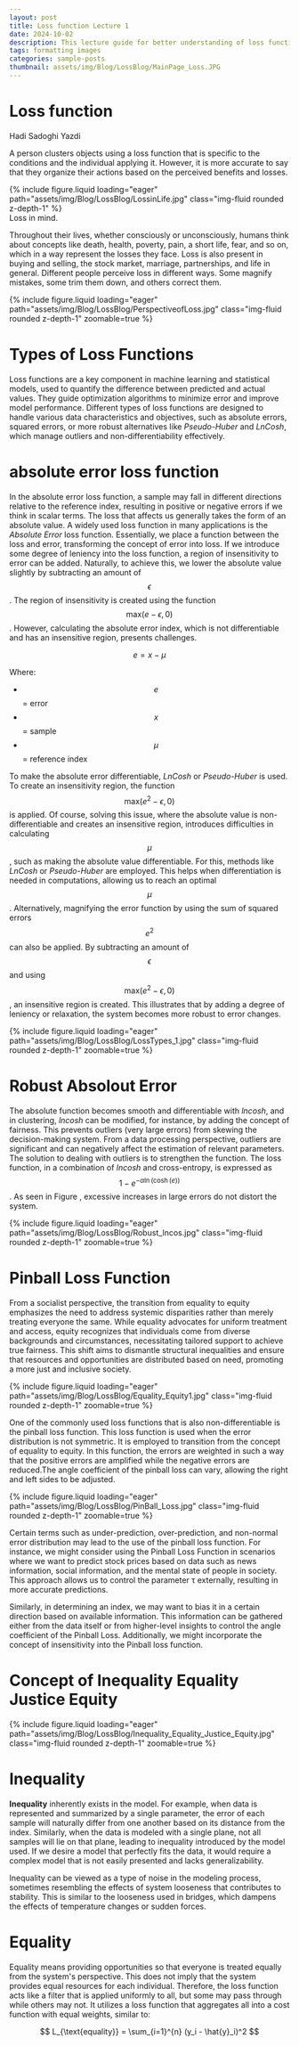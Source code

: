 ```yaml
---
layout: post
title: Loss function Lecture 1
date: 2024-10-02 
description: This lecture guide for better understanding of loss function mechanism
tags: formatting images
categories: sample-posts
thumbnail: assets/img/Blog/LossBlog/MainPage_Loss.JPG
---
```


# Loss function

Hadi Sadoghi Yazdi

A person clusters objects using a loss function that is specific to the conditions and the individual applying it. However, it is more accurate to say that they organize their actions based on the perceived benefits and losses.

<div class="row mt-3">
    <div class="col-sm mt-3 mt-md-0">
        {% include figure.liquid loading="eager" path="assets/img/Blog/LossBlog/LossinLife.jpg" class="img-fluid rounded z-depth-1" %}
    </div>
</div>
<div class="caption">
    Loss in mind.
</div>

Throughout their lives, whether consciously or unconsciously, humans think about concepts like death, health, poverty, pain, a short life, fear, and so on, which in a way represent the losses they face. Loss is also present in buying and selling, the stock market, marriage, partnerships, and life in general. Different people perceive loss in different ways. Some magnify mistakes, some trim them down, and others correct them.

<div class="row mt-3">
    <div class="col-sm mt-3 mt-md-0">
        {% include figure.liquid loading="eager" path="assets/img/Blog/LossBlog/PerspectiveofLoss.jpg" class="img-fluid rounded z-depth-1" zoomable=true %}
    </div>
</div>

# **Types of Loss Functions**
 
Loss functions are a key component in machine learning and statistical models, used to quantify the difference between predicted and actual values. They guide optimization algorithms to minimize error and improve model performance. Different types of loss functions are designed to handle various data characteristics and objectives, such as absolute errors, squared errors, or more robust alternatives like *Pseudo-Huber* and *LnCosh*, which manage outliers and non-differentiability effectively.

# absolute error loss function

In the absolute error loss function, a sample may fall in different directions relative to the reference index, resulting in positive or negative errors if we think in scalar terms. The loss that affects us generally takes the form of an absolute value. A widely used loss function in many applications is the *Absolute Error* loss function. Essentially, we place a function between the loss and error, transforming the concept of error into loss. If we introduce some degree of leniency into the loss function, a region of insensitivity to error can be added. Naturally, to achieve this, we lower the absolute value slightly by subtracting an amount of $$ \epsilon $$. The region of insensitivity is created using the function $$ \text{max}(e - \epsilon, 0) $$. However, calculating the absolute error index, which is not differentiable and has an insensitive region, presents challenges.

$$ e = x - \mu $$

Where:
- $$ e $$ = error
- $$ x $$ = sample
- $$ \mu $$ = reference index

To make the absolute error differentiable, *LnCosh* or *Pseudo-Huber* is used. To create an insensitivity region, the function $$ \text{max}(e^2 - \epsilon, 0) $$ is applied. Of course, solving this issue, where the absolute value is non-differentiable and creates an insensitive region, introduces difficulties in calculating $$ \mu $$, such as making the absolute value differentiable. For this, methods like *LnCosh* or *Pseudo-Huber* are employed. This helps when differentiation is needed in computations, allowing us to reach an optimal $$ \mu $$. Alternatively, magnifying the error function by using the sum of squared errors $$ e^2 $$ can also be applied. By subtracting an amount of $$ \epsilon $$ and using $$ \text{max}(e^2 - \epsilon, 0) $$, an insensitive region is created. This illustrates that by adding a degree of leniency or relaxation, the system becomes more robust to error changes.

<div class="row mt-3">
    <div class="col-sm mt-3 mt-md-0">
        {% include figure.liquid loading="eager" path="assets/img/Blog/LossBlog/LossTypes_1.jpg" class="img-fluid rounded z-depth-1" zoomable=true %}
    </div>
</div>

# Robust Absolout Error

The absolute function becomes smooth and differentiable with *lncosh*, and in clustering, *lncosh* can be modified, for instance, by adding the concept of fairness. This prevents outliers (very large errors) from skewing the decision-making system. From a data processing perspective, outliers are significant and can negatively affect the estimation of relevant parameters. The solution to dealing with outliers is to strengthen the function. The loss function, in a combination of *lncosh* and cross-entropy, is expressed as $$ 1 - e^{-\alpha \ln(\cosh(e))} $$. As seen in Figure , excessive increases in large errors do not distort the system.


<div class="row mt-3">
    <div class="col-sm mt-3 mt-md-0">
        {% include figure.liquid loading="eager" path="assets/img/Blog/LossBlog/Robust_lncos.jpg" class="img-fluid rounded z-depth-1" zoomable=true %}
    </div>
</div>


# **Pinball Loss Function**  

From a socialist perspective, the transition from equality to equity emphasizes the need to address systemic disparities rather than merely treating everyone the same. While equality advocates for uniform treatment and access, equity recognizes that individuals come from diverse backgrounds and circumstances, necessitating tailored support to achieve true fairness. This shift aims to dismantle structural inequalities and ensure that resources and opportunities are distributed based on need, promoting a more just and inclusive society.

<div class="row mt-3">
    <div class="col-sm mt-3 mt-md-0">
        {% include figure.liquid loading="eager" path="assets/img/Blog/LossBlog/Equality_Equity1.jpg" class="img-fluid rounded z-depth-1" zoomable=true %}
    </div>
</div>


One of the commonly used loss functions that is also non-differentiable is the pinball loss function. This loss function is used when the error distribution is not symmetric. It is employed to transition from the concept of equality to equity. In this function, the errors are weighted in such a way that the positive errors are amplified while the negative errors are reduced.The angle coefficient of the pinball loss can vary, allowing the right and left sides to be adjusted.

<div class="row mt-3">
    <div class="col-sm mt-3 mt-md-0">
        {% include figure.liquid loading="eager" path="assets/img/Blog/LossBlog/PinBall_Loss.jpg" class="img-fluid rounded z-depth-1" zoomable=true %}
    </div>
</div>

Certain terms such as under-prediction, over-prediction, and non-normal error distribution may lead to the use of the pinball loss function. For instance, we might consider using the Pinball Loss Function in scenarios where we want to predict stock prices based on data such as news information, social information, and the mental state of people in society. This approach allows us to control the parameter τ externally, resulting in more accurate predictions.

Similarly, in determining an index, we may want to bias it in a certain direction based on available information. This information can be gathered either from the data itself or from higher-level insights to control the angle coefficient of the Pinball Loss. Additionally, we might incorporate the concept of insensitivity into the Pinball loss function.

# Concept of Inequality Equality Justice Equity

<div class="row mt-3">
    <div class="col-sm mt-3 mt-md-0">
        {% include figure.liquid loading="eager" path="assets/img/Blog/LossBlog/Inequality_Equality_Justice_Equity.jpg" class="img-fluid rounded z-depth-1" zoomable=true %}
    </div>
</div>


# **Inequality**

**Inequality** inherently exists in the model. For example, when data is represented and summarized by a single parameter, the error of each sample will naturally differ from one another based on its distance from the index. Similarly, when the data is modeled with a single plane, not all samples will lie on that plane, leading to inequality introduced by the model used. If we desire a model that perfectly fits the data, it would require a complex model that is not easily presented and lacks generalizability.

Inequality can be viewed as a type of noise in the modeling process, sometimes resembling the effects of system looseness that contributes to stability. This is similar to the looseness used in bridges, which dampens the effects of temperature changes or sudden forces.

# Equality

Equality means providing opportunities so that everyone is treated equally from the system's perspective. This does not imply that the system provides equal resources for each individual. Therefore, the loss function acts like a filter that is applied uniformly to all, but some may pass through while others may not. It utilizes a loss function that aggregates all into a cost function with equal weights, similar to:

$$ 
L_{\text{equality}} = \sum_{i=1}^{n} (y_i - \hat{y}_i)^2 
$$





